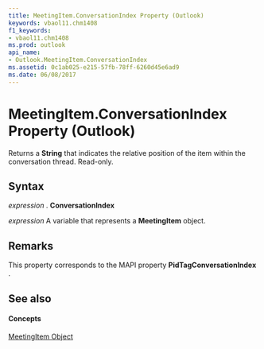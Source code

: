 ```yaml
---
title: MeetingItem.ConversationIndex Property (Outlook)
keywords: vbaol11.chm1408
f1_keywords:
- vbaol11.chm1408
ms.prod: outlook
api_name:
- Outlook.MeetingItem.ConversationIndex
ms.assetid: 0c1ab025-e215-57fb-78ff-6260d45e6ad9
ms.date: 06/08/2017
---
```



# MeetingItem.ConversationIndex Property (Outlook)

Returns a **String** that indicates the relative position of the item within the conversation thread. Read-only.


## Syntax

 _expression_ . **ConversationIndex**

 _expression_ A variable that represents a **MeetingItem** object.


## Remarks

This property corresponds to the MAPI property **PidTagConversationIndex** .


## See also


#### Concepts


[MeetingItem Object](meetingitem-object-outlook.md)

